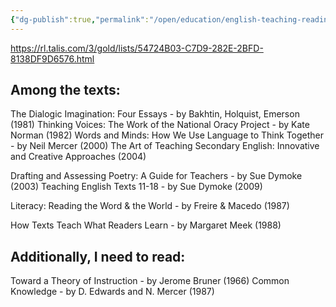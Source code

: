```yaml
---
{"dg-publish":true,"permalink":"/open/education/english-teaching-reading-list/","dgHomeLink":true,"dgPassFrontmatter":false}
---
```



https://rl.talis.com/3/gold/lists/54724B03-C7D9-282E-2BFD-8138DF9D6576.html

## Among the texts:

The Dialogic Imagination: Four Essays - by Bakhtin, Holquist, Emerson (1981)
Thinking Voices: The Work of the National Oracy Project - by Kate Norman (1982)
Words and Minds: How We Use Language to Think Together - by Neil Mercer (2000)
The Art of Teaching Secondary English: Innovative and Creative Approaches (2004)

Drafting and Assessing Poetry: A Guide for Teachers - by Sue Dymoke (2003)
Teaching English Texts 11-18 - by Sue Dymoke (2009)

Literacy: Reading the Word & the World - by Freire & Macedo (1987)

How Texts Teach What Readers Learn - by Margaret Meek (1988)

## Additionally, I need to read:


Toward a Theory of Instruction - by Jerome Bruner (1966)
Common Knowledge - by D. Edwards and N. Mercer (1987)
